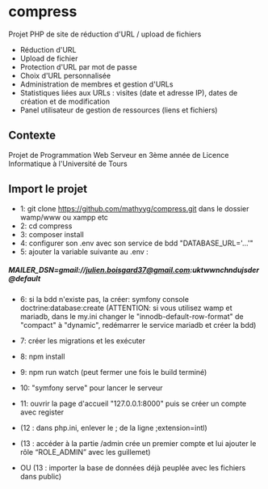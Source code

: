 # compress
Projet PHP de site de réduction d'URL / upload de fichiers

- Réduction d'URL
- Upload de fichier
- Protection d'URL par mot de passe
- Choix d'URL personnalisée
- Administration de membres et gestion d'URLs
- Statistiques liées aux URLs : visites (date et adresse IP), dates de création et de modification 
- Panel utilisateur de gestion de ressources (liens et fichiers)

## Contexte
Projet de Programmation Web Serveur en 3ème année de Licence Informatique à l'Université de Tours

## Import le projet
- 1: git clone https://github.com/mathyyg/compress.git dans le dossier wamp/www ou xampp etc
- 2: cd compress
- 3: composer install
- 4: configurer son .env avec son service de bdd "DATABASE_URL='...'"
- 5: ajouter la variable suivante au .env :

##### MAILER_DSN=gmail://julien.boisgard37@gmail.com:uktwwnchndujsder@default

- 6: si la bdd n'existe pas, la créer: symfony console doctrine:database:create
(ATTENTION: si vous utilisez wamp et mariadb, dans le my.ini changer le "innodb-default-row-format" de "compact" à "dynamic",
redémarrer le service mariadb et créer la bdd) 

- 7: créer les migrations et les exécuter
- 8: npm install
- 9: npm run watch (peut fermer une fois le build terminé)
- 10: "symfony serve" pour lancer le serveur
- 11: ouvrir la page d'accueil "127.0.0.1:8000" puis se créer un compte avec register

- (12 : dans php.ini, enlever le ; de la ligne ;extension=intl)
- (13 : accéder à la partie /admin crée un premier compte et lui ajouter le rôle “ROLE_ADMIN” avec les guillemet)
- OU (13 : importer la base de données déjà peuplée avec les fichiers dans public)
